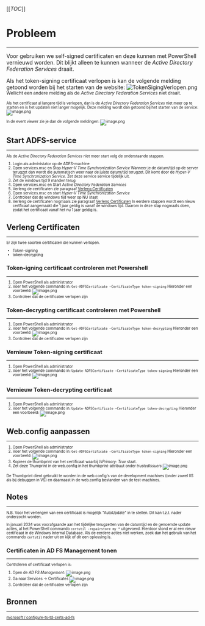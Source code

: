 [[_TOC_]]

# Probleem
-----------------------------------------------------
Voor gebruiken we self-signed certificaten en deze kunnen met PowerShell vernieuwd worden. Dit blijkt  alleen te kunnen wanneer de _Active Directory Federation Services_ draait.

Als het token-signing certificaat verlopen is kan de volgende melding getoond worden bij het starten van de website:
![TokenSigingVerlopen.png](https://codewithedwin.github.io/EdwinsDocumentation/Tokensigning-Certificaten-verlengen/TokenSigingVerlopen-19015023-b059-4da9-bd1a-e7f1f1b3756c.png)
<small>Wellicht een andere melding als de _Active Directory Federation Services_ niet draait.<small>

Als het certificaat al langere tijd is verlopen, dan is de _Active Directory Federation Services_ niet meer op te starten en is het updaten niet langer mogelijk. Deze melding wordt dan getoond bij het starten van de service:
![image.png](https://codewithedwin.github.io/EdwinsDocumentation/Tokensigning-Certificaten-verlengen/image-625cf974-edff-448b-b0b3-83708f18f54f.png) 

In de event viewer zie je dan de volgende meldingen:
![image.png](https://codewithedwin.github.io/EdwinsDocumentation/Tokensigning-Certificaten-verlengen/image-1b2997eb-e449-468c-8c86-1e25ddba428d.png)


# Start ADFS-service
-----------------------------------------------------
Als de _Active Directory Federation Services_ niet meer start volg de onderstaande stappen.

1. Login als administator op de ADFS-machine
1. Open services.msc en Stop _Hyper-V Time Synchronization Service_
   Wanneer je de datum/tijd op de server terugzet dan wordt die automatisch weer naar de juiste datum/tijd terugzet. 
   Dit komt door de _Hyper-V Time Synchronization Service_. Zet deze service service tijdelijk uit.
1. Zet de windows tijd 9 manden terug
1. Open services.msc en Start _Active Directory Federation Services_
1. Verleng de certificaten zie paragraaf [Verleng Certificaten](#Verleng-Certificaten)
1. Open services.msc en start _Hyper-V Time Synchronization Service_
1. Controleer dat de windows tijd weer op NU staat
1. Verleng de certificaten nogmaals zie paragraaf [Verleng Certificaten](#Verleng-Certificaten)
   In eerdere stappen wordt een nieuw certficaat aangemaakt die 1 jaar geldig is vanaf de windows tijd.
   Daarom in deze stap nogmaals doen, zodat het certificaat vanaf het nu 1 jaar geldig is.

# Verleng Certificaten
-----------------------------------------------------
Er zijn twee soorten certificaten die kunnen verlopen. 
- Token-signing
- token-decrypting

## Token-igning certificaat controleren met Powershell
-----------------------------------------------------
1. Open PowerShell als administrator
1. Voer het volgende commando in:
   ```Get-ADFSCertificate –CertificateType token-signing```
   Hieronder een voorbeeld:
   ![image.png](https://codewithedwin.github.io/EdwinsDocumentation/Tokensigning-Certificaten-verlengen/image-4e554c2f-9f87-46cf-a0bc-3bafccc2d8e8.png)
1. Controleer dat de certificaten verlopen zijn


## Token-decrypting certificaat controleren met Powershell
-----------------------------------------------------
1. Open PowerShell als administrator
1. Voer het volgende commando in:
   ```Get-ADFSCertificate –CertificateType token-decrypting```
   Hieronder een voorbeeld:
   ![image.png](https://codewithedwin.github.io/EdwinsDocumentation/Tokensigning-Certificaten-verlengen/image-f0371d8a-97ed-40f4-afe4-39edfea0cf1a.png)
1. Controleer dat de certificaten verlopen zijn

## Vernieuw Token-signing certificaat 
-----------------------------------------------------
1. Open PowerShell als administrator
1. Voer het volgende commando in:
   ```Update-ADFSCertificate –CertificateType token-signing```
   Hieronder een voorbeeld:
   ![image.png](https://codewithedwin.github.io/EdwinsDocumentation/Tokensigning-Certificaten-verlengen/image-ad1897be-c21f-46f7-97fe-4e1af217a93a.png)

## Vernieuw Token-decrypting certificaat
-----------------------------------------------------
1. Open PowerShell als administrator
1. Voer het volgende commando in:
   ```Update-ADFSCertificate –CertificateType token-decrypting```
   Hieronder een voorbeeld:
   ![image.png](https://codewithedwin.github.io/EdwinsDocumentation/Tokensigning-Certificaten-verlengen/image-09d313dd-aa15-4756-bd65-c8a8a478bdde.png)

# Web.config aanpassen
-----------------------------------------------------
1. Open PowerShell als administrator
1. Voer het volgende commando in:
   ```Get-ADFSCertificate –CertificateType token-signing```
   Hieronder een voorbeeld:
   ![image.png](https://codewithedwin.github.io/EdwinsDocumentation/Tokensigning-Certificaten-verlengen/image-4e554c2f-9f87-46cf-a0bc-3bafccc2d8e8.png)
1. Kopieer de thumbprint van het certificaat waarbij _IsPrimary: True_ staat.
1. Zet deze Thumprint in de web.config in het thumbprint-attribuut onder _trustedIssuers_
   ![image.png](https://codewithedwin.github.io/EdwinsDocumentation/Tokensigning-Certificaten-verlengen/image-f411ecf2-eb78-4899-8dfc-56763a16dafe.png)

De Thumbprint dient gebruikt te worden in de web.config's van de development machines (onder zowel IIS als bij debuggen in VS) en daarnaast in de web.config bestanden van de test-machines.

# Notes
-----------------------------------------------------
N.B. Voor het verlengen van een certificaat is mogelijk "AutoUpdate" in te stellen. Dit kan t.z.t. nader onderzocht worden.

In januari 2024 was voorafgaande aan het tijdelijke terugzetten van de datumtijd en de genoemde update acties, al het PowerShell commando ```certutil -repairstore my *``` uitgevoerd. Hierdoor stond er al een nieuw certificaat in de Windows Internal Database. Als de eerdere acties niet werken, zoek dan het gebruik van het commando ```certutil``` nader uit en kijk of dit een oplossing is.

## Certificaten in AD FS Management tonen
-----------------------------------------------------
Controleren of certificaat verlopen is:
1. Open de _AD FS Management_:
![image.png](https://codewithedwin.github.io/EdwinsDocumentation/Tokensigning-Certificaten-verlengen/image-6936b721-d71f-4856-8852-29fe9507667a.png)
1. Ga naar Services -> Certificates
![image.png](https://codewithedwin.github.io/EdwinsDocumentation/Tokensigning-Certificaten-verlengen/image-adf96605-f3e5-4ac2-9e36-41198369297a.png)
1. Controleer dat de certificaten verlopen zijn


# Bronnen
-----------------------------------------------------
[microsoft / configure-ts-td-certs-ad-fs](https://docs.microsoft.com/en-us/windows-server/identity/ad-fs/operations/configure-ts-td-certs-ad-fs)